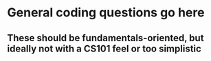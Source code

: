 # General coding questions go here
## These should be fundamentals-oriented, but ideally not with a CS101 feel or too simplistic
